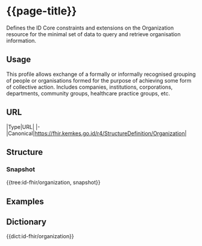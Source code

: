 # {{page-title}}
Defines the ID Core constraints and extensions on the Organization resource for the minimal set of data to query and retrieve organisation information.

## Usage
This profile allows exchange of a formally or informally recognised grouping of people or organisations formed for the purpose of achieving some form of collective action. Includes companies, institutions, corporations, departments, community groups, healthcare practice groups, etc.

## URL
|Type|URL|
|-
|Canonical|https://fhir.kemkes.go.id/r4/StructureDefinition/Organization|

## Structure
### Snapshot
<div>
{{tree:id-fhir/organization, snapshot}}
</div>

## Examples

## Dictionary
{{dict:id-fhir/organization}} 
